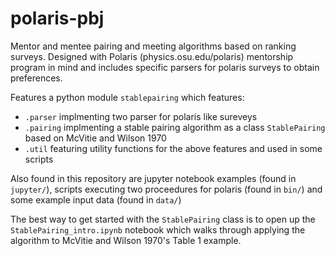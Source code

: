 # polaris-pbj
Mentor and mentee pairing and meeting algorithms based on ranking surveys. Designed with Polaris (physics.osu.edu/polaris) mentorship program in mind and includes specific parsers for polaris surveys to obtain preferences.

Features a python module `stablepairing` which features:
 * `.parser` implmenting two parser for polaris like sureveys
 * `.pairing` implmenting a stable pairing algorithm as a class `StablePairing` based on McVitie and Wilson 1970
 * `.util` featuring utility functions for the above features and used in some scripts

 Also found in this repository are jupyter notebook examples (found in `jupyter/`), scripts executing two proceedures for polaris (found in `bin/`) and some example input data (found in `data/`)

 The best way to get started with the `StablePairing` class is to open up the `StablePairing_intro.ipynb` notebook which walks through applying the algorithm to McVitie and Wilson 1970's Table 1 example.
